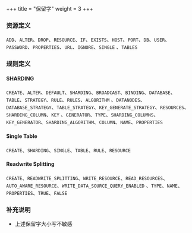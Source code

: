 +++
title = "保留字"
weight = 3
+++

### 资源定义

`ADD`、`ALTER`、`DROP`、`RESOURCE`、`IF`、`EXISTS`、`HOST`、`PORT`、`DB`、`USER`、`PASSWORD`、`PROPERTIES`、`URL`、`IGNORE`、`SINGLE`
、`TABLES`

### 规则定义

#### SHARDING

`CREATE`、`ALTER`、`DEFAULT`、`SHARDING`、`BROADCAST`、`BINDING`、`DATABASE`、`TABLE`、`STRATEGY`、`RULE`、`RULES`、`ALGORITHM`
、`DATANODES`、`DATABASE_STRATEGY`、`TABLE_STRATEGY`、`KEY_GENERATE_STRATEGY`、`RESOURCES`、`SHARDING_COLUMN`、`KEY`
、`GENERATOR`、`TYPE`、`SHARDING_COLUMNS`、`KEY_GENERATOR`、`SHARDING_ALGORITHM`、`COLUMN`、`NAME`、`PROPERTIES`

#### Single Table

`CREATE`、`SHARDING`、`SINGLE`、`TABLE`、`RULE`、`RESOURCE`

#### Readwrite Splitting

`CREATE`、`READWRITE_SPLITTING`、`WRITE_RESOURCE`、`READ_RESOURCES`、`AUTO_AWARE_RESOURCE`、`WRITE_DATA_SOURCE_QUERY_ENABLED`
、`TYPE`、`NAME`、`PROPERTIES`、`TRUE`、`FALSE`

### 补充说明

- 上述保留字大小写不敏感